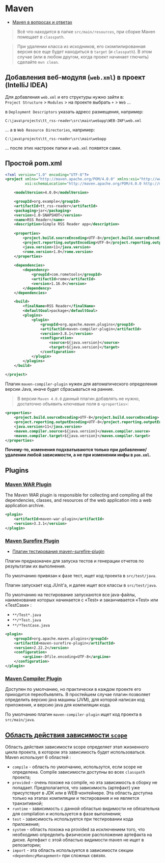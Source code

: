 # Maven
* [Maven в вопросах и ответах](http://java-online.ru/maven-faq.xhtml)

> Всё что находится в папке `src/main/resources`, при сборке Maven помещает в `classpath`.

> При удалении класса из исходников, его скомпилированная версия все еще будет находиться в `target` (и `classpath`). 
> В этом случае (или в любом другом, когда проект начинает глючить) сделайте `mvn clean`. 

## Добавления веб-модуля (`web.xml`) в проект (IntelliJ IDEA)
Для добавления `web.xml` и его структуры нужно зайти в:<br>
`Project Structure` > `Modules` > на проекте выбрать `+` > `Web` ...

в `Deployment Descriptors` указать адресс размещения, например:
```text
C:\java\projects\tt_rss-reader\src\main\webapp\WEB-INF\web.xml
```

... а в `Web Resource Directories`, например:
```text
C:\java\projects\tt_rss-reader\src\main\webapp
```

... после этих настроек папки и `web.xml` появятся сами.


## Простой pom.xml
```xml
<?xml version="1.0" encoding="UTF-8"?>
<project xmlns="http://maven.apache.org/POM/4.0.0" xmlns:xsi="http://www.w3.org/2001/XMLSchema-instance"
         xsi:schemaLocation="http://maven.apache.org/POM/4.0.0 http://maven.apache.org/maven-v4_0_0.xsd">

    <modelVersion>4.0.0</modelVersion>

    <groupId>org.example</groupId>
    <artifactId>tt_rss-reader</artifactId>
    <packaging>jar</packaging>
    <version>1.0-SNAPSHOT</version>
    <name>RSS Reader</name>
    <description>Simple RSS Reader app</description>
    
    <properties>
        <project.build.sourceEncoding>UTF-8</project.build.sourceEncoding>
        <project.reporting.outputEncoding>UTF-8</project.reporting.outputEncoding>
        <java.version>11</java.version>
        <rome.version>1.0</rome.version>
    </properties>
    
    <dependencies>
        <dependency>
            <groupId>com.rometools</groupId>
            <artifactId>rome</artifactId>
            <version>1.16.0</version>
        </dependency>
    </dependencies>

    <build>
        <finalName>RSS Reader</finalName>
        <defaultGoal>package</defaultGoal>
        <plugins>
            <plugin>
                <groupId>org.apache.maven.plugins</groupId>
                <artifactId>maven-compiler-plugin</artifactId>
                <version>3.8.1</version>
                <configuration>
                    <source>${java.version}</source>
                    <target>${java.version}</target>
                </configuration>
            </plugin>
        </plugins>
    </build>
    
</project>
```
Плагин `maven-compiler-plugin` нужен для автоматического определения версии Java, иначе будет сбрасываться на ранние.

> В версии `Maven 4.0.0` данный плагин добавлять не нужно, достаточно объявить ключевые поля в `<properties>`:
```xml
<properties>
    <project.build.sourceEncoding>UTF-8</project.build.sourceEncoding>
    <project.reporting.outputEncoding>UTF-8</project.reporting.outputEncoding>
    <java.version>11</java.version>
    <maven.compiler.source>${java.version}</maven.compiler.source>
    <maven.compiler.target>${java.version}</maven.compiler.target>
</properties>
```
**Почему-то, изменения подхватываются только при добавление/удалении любой зависимости, а не при изменении инфы в `pom.xml`.** 

## Plugins

### [Maven WAR Plugin](https://www.baeldung.com/maven-generate-war-file?fbclid=IwAR1py7FSLmUKST6qMN3lInaFacDjdFd2D2-jpz_IcL_YNMfF2T573r7OzD8#maven-war-plugin)
The Maven WAR plugin is responsible for collecting and compiling all the dependencies, classes, and resources of the web application into a web application archive.
```xml
<plugin>
    <artifactId>maven-war-plugin</artifactId>
    <version>3.3.1</version>
</plugin>
```

### [Maven Surefire Plugin](https://maven.apache.org/surefire/maven-surefire-plugin/usage.html)
* [Плагин тестирования maven-surefire-plugin](http://java-online.ru/maven-plugins.xhtml#maven-surefire-plugin)

Плагин предназначен для запуска тестов и генерации отчетов по результатам их выполнения.

По умолчанию привязан к фазе тест, ищет код проекта в `src/test/java`.

Плагин запускает код JUnit'а, и далее ищет все классы в `src/test/java`. 

По умолчанию на тестирование запускаются все java-файлы, наименование которых начинается с «Test» и заканчивается «Test» или «TestCase» :

* `**/Test*.java`
* `**/*Test.java`
* `**/*TestCase.java`

```xml
<plugin>
    <groupId>org.apache.maven.plugins</groupId>
    <artifactId>maven-surefire-plugin</artifactId>
    <version>2.22.2</version>
    <configuration>
        <argLine>-Dfile.encoding=UTF-8</argLine>
    </configuration>
</plugin>
```

### [Maven Compiler Plugin](http://java-online.ru/maven-plugins.xhtml#maven-compiler-plugin)
Доступен по умолчанию, но практически в каждом проекте его приходится переобъявлять. 
В простейшем случае плагин позволяет определить версию java машины (JVM), для которой написан код приложения, и версию java для компиляции кода.

По умолчанию плагин `maven-compiler-plugin` ищет код проекта в `src/main/java`.



## [Область действия зависимости `scope`](http://java-online.ru/maven-dependency.xhtml#scope)
Область действия зависимости scope определяет этап жизненного цикла проекта, в котором эта зависимость будет использоваться. Maven использует 6 областей :

* `compile` - область по умолчанию, использутся, если scope не определена. Compile зависимости доступны во всех `classpath` проекта;
* `provided` - очень похоже на compile, но эта зависимость в сборку не попадает. 
Предполагается, что зависимость (артефакт) уже присутствует в JDK или в WEB-контейнере. 
Эта область доступна только на этапах компиляции и тестирования и не является транзитивной;
* `runtime` - зависимость с данной областью видимости не обязательна для compilation и используется в фазе выполнения;
* `test` - зависимость используется при тестировании кода приложения;
* `system` - область похожа на provided за исключением того, что необходимо определить физическое расположение артефакта на диске. 
Артефакт с этой областью видимости maven не ищет в репозитории;
* `import` - эта область используется в зависимости секции `<dependencyManagement>` при сложных связях.
